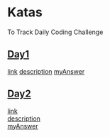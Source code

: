 # Katas

To Track Daily Coding Challenge

## [Day1](Challenges/Day1)

[link](https://www.codewars.com/kata/5bb904724c47249b10000131/train/javascript)
[description](Challenges/Day1/day1.md)
[myAnswer](Challenges/Day1/day1.js)

## [Day2](Challenges/Day2)

[link](https://www.codewars.com/kata/57fae964d80daa229d000126/train/javascript)
<br/>
[description](Challenges/Day2/day2.md)
<br/>
[myAnswer](Challenges/Day2/day2.js)
